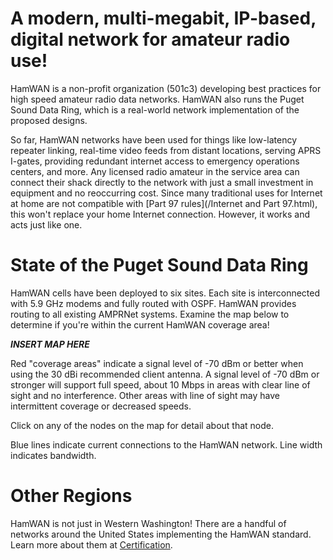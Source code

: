 A modern, multi-megabit, IP-based, digital network for amateur radio use!
=========================================================================

HamWAN is a non-profit organization (501c3) developing best practices for high speed amateur radio data networks. HamWAN also runs the Puget Sound Data Ring, which is a real-world network implementation of the proposed designs.

So far, HamWAN networks have been used for things like low-latency repeater linking, real-time video feeds from distant locations, serving APRS I-gates, providing redundant internet access to emergency operations centers, and more. Any licensed radio amateur in the service area can connect their shack directly to the network with just a small investment in equipment and no reoccurring cost. Since many traditional uses for Internet at home are not compatible with [Part 97 rules](/Internet and Part 97.html), this won't replace your home Internet connection. However, it works and acts just like one.

State of the Puget Sound Data Ring
==================================

HamWAN cells have been deployed to six sites. Each site is interconnected with 5.9 GHz modems and fully routed with OSPF. HamWAN provides routing to all existing AMPRNet systems. Examine the map below to determine if you're within the current HamWAN coverage area!

***INSERT MAP HERE***

Red "coverage areas" indicate a signal level of -70 dBm or better when using the 30 dBi recommended client antenna. A signal level of -70 dBm or stronger will support full speed, about 10 Mbps in areas with clear line of sight and no interference. Other areas with line of sight may have intermittent coverage or decreased speeds.

Click on any of the nodes on the map for detail about that node.

Blue lines indicate current connections to the HamWAN network. Line width indicates bandwidth.

Other Regions
=============

HamWAN is not just in Western Washington! There are a handful of networks around the United States implementing the HamWAN standard. Learn more about them at [Certification](/Certification.html).

